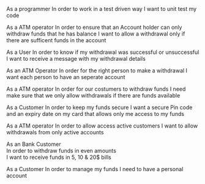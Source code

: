 As a programmer
In order to work in a test driven way
I want to unit test my code

As a ATM operator
In order to ensure that an Account holder can only withdraw funds that he has balance
I want to allow a withdrawal only if there are sufficent funds in the account


As a User
In order to know if my withdrawal was successful or unsuccessful
I want to receive a message with my withdrawal details

As an ATM Operator 
In order for the right person to make a withdrawal
I want each person to have an seperate account

As a ATM operator
In order for our costumers to withdraw funds
I need make sure that we only allow withdrawals if there are funds available

As a Customer
In order to keep my funds secure
I want a secure Pin code and an expiry date on my card that allows only me access to my funds

As a ATM operator
In order to allow access active customers
I want to allow withdrawals from only active accounts

As an Bank Customer    
In order to withdraw funds in even amounts  
I want to receive funds in 5, 10 & 20$ bills

As a Customer
In order to manage my funds
I need to have a personal account

